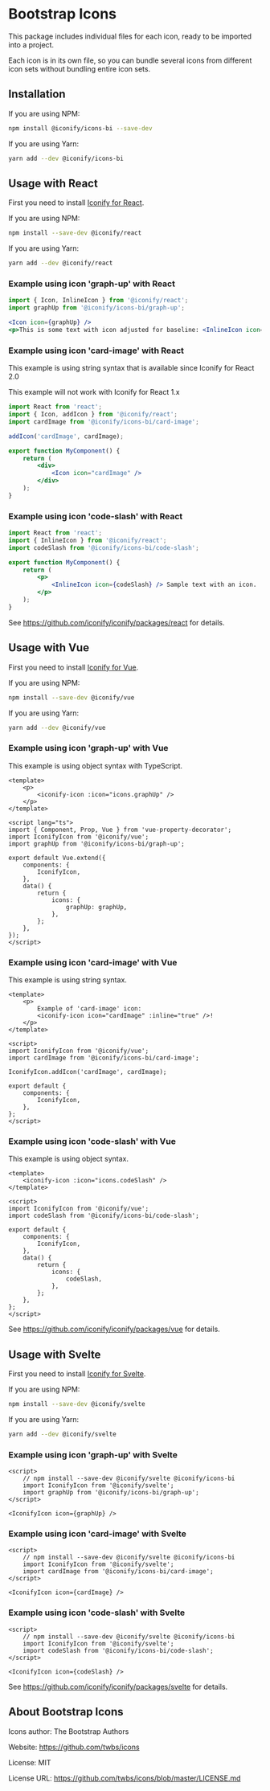 # Bootstrap Icons

This package includes individual files for each icon, ready to be imported into a project.

Each icon is in its own file, so you can bundle several icons from different icon sets without bundling entire icon sets.

## Installation

If you are using NPM:

```bash
npm install @iconify/icons-bi --save-dev
```

If you are using Yarn:

```bash
yarn add --dev @iconify/icons-bi
```

## Usage with React

First you need to install [Iconify for React](https://github.com/iconify/iconify/packages/react).

If you are using NPM:

```bash
npm install --save-dev @iconify/react
```

If you are using Yarn:

```bash
yarn add --dev @iconify/react
```

### Example using icon 'graph-up' with React

```js
import { Icon, InlineIcon } from '@iconify/react';
import graphUp from '@iconify/icons-bi/graph-up';
```

```jsx
<Icon icon={graphUp} />
<p>This is some text with icon adjusted for baseline: <InlineIcon icon={graphUp} /></p>
```

### Example using icon 'card-image' with React

This example is using string syntax that is available since Iconify for React 2.0

This example will not work with Iconify for React 1.x

```jsx
import React from 'react';
import { Icon, addIcon } from '@iconify/react';
import cardImage from '@iconify/icons-bi/card-image';

addIcon('cardImage', cardImage);

export function MyComponent() {
	return (
		<div>
			<Icon icon="cardImage" />
		</div>
	);
}
```

### Example using icon 'code-slash' with React

```jsx
import React from 'react';
import { InlineIcon } from '@iconify/react';
import codeSlash from '@iconify/icons-bi/code-slash';

export function MyComponent() {
	return (
		<p>
			<InlineIcon icon={codeSlash} /> Sample text with an icon.
		</p>
	);
}
```

See https://github.com/iconify/iconify/packages/react for details.

## Usage with Vue

First you need to install [Iconify for Vue](https://github.com/iconify/iconify/packages/vue).

If you are using NPM:

```bash
npm install --save-dev @iconify/vue
```

If you are using Yarn:

```bash
yarn add --dev @iconify/vue
```

### Example using icon 'graph-up' with Vue

This example is using object syntax with TypeScript.

```vue
<template>
	<p>
		<iconify-icon :icon="icons.graphUp" />
	</p>
</template>

<script lang="ts">
import { Component, Prop, Vue } from 'vue-property-decorator';
import IconifyIcon from '@iconify/vue';
import graphUp from '@iconify/icons-bi/graph-up';

export default Vue.extend({
	components: {
		IconifyIcon,
	},
	data() {
		return {
			icons: {
				graphUp: graphUp,
			},
		};
	},
});
</script>
```

### Example using icon 'card-image' with Vue

This example is using string syntax.

```vue
<template>
	<p>
		Example of 'card-image' icon:
		<iconify-icon icon="cardImage" :inline="true" />!
	</p>
</template>

<script>
import IconifyIcon from '@iconify/vue';
import cardImage from '@iconify/icons-bi/card-image';

IconifyIcon.addIcon('cardImage', cardImage);

export default {
	components: {
		IconifyIcon,
	},
};
</script>
```

### Example using icon 'code-slash' with Vue

This example is using object syntax.

```vue
<template>
	<iconify-icon :icon="icons.codeSlash" />
</template>

<script>
import IconifyIcon from '@iconify/vue';
import codeSlash from '@iconify/icons-bi/code-slash';

export default {
	components: {
		IconifyIcon,
	},
	data() {
		return {
			icons: {
				codeSlash,
			},
		};
	},
};
</script>
```

See https://github.com/iconify/iconify/packages/vue for details.

## Usage with Svelte

First you need to install [Iconify for Svelte](https://github.com/iconify/iconify/packages/svelte).

If you are using NPM:

```bash
npm install --save-dev @iconify/svelte
```

If you are using Yarn:

```bash
yarn add --dev @iconify/svelte
```

### Example using icon 'graph-up' with Svelte

```svelte
<script>
    // npm install --save-dev @iconify/svelte @iconify/icons-bi
    import IconifyIcon from '@iconify/svelte';
    import graphUp from '@iconify/icons-bi/graph-up';
</script>

<IconifyIcon icon={graphUp} />
```

### Example using icon 'card-image' with Svelte

```svelte
<script>
    // npm install --save-dev @iconify/svelte @iconify/icons-bi
    import IconifyIcon from '@iconify/svelte';
    import cardImage from '@iconify/icons-bi/card-image';
</script>

<IconifyIcon icon={cardImage} />
```

### Example using icon 'code-slash' with Svelte

```svelte
<script>
    // npm install --save-dev @iconify/svelte @iconify/icons-bi
    import IconifyIcon from '@iconify/svelte';
    import codeSlash from '@iconify/icons-bi/code-slash';
</script>

<IconifyIcon icon={codeSlash} />
```

See https://github.com/iconify/iconify/packages/svelte for details.

## About Bootstrap Icons

Icons author: The Bootstrap Authors

Website: https://github.com/twbs/icons

License: MIT

License URL: https://github.com/twbs/icons/blob/master/LICENSE.md
